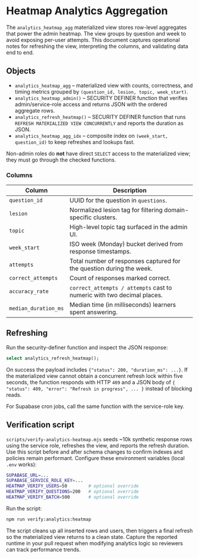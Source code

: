 # Heatmap Analytics Aggregation

The `analytics_heatmap_agg` materialized view stores row-level aggregates that power the admin heatmap. The view groups by question and week to avoid exposing per-user attempts. This document captures operational notes for refreshing the view, interpreting the columns, and validating data end to end.

## Objects

- `analytics_heatmap_agg` – materialized view with counts, correctness, and timing metrics grouped by `(question_id, lesion, topic, week_start)`.
- `analytics_heatmap_admin()` – SECURITY DEFINER function that verifies admin/service-role access and returns JSON with the ordered aggregate rows.
- `analytics_refresh_heatmap()` – SECURITY DEFINER function that runs `REFRESH MATERIALIZED VIEW CONCURRENTLY` and reports the duration as JSON.
- `analytics_heatmap_agg_idx` – composite index on `(week_start, question_id)` to keep refreshes and lookups fast.

Non-admin roles do **not** have direct `SELECT` access to the materialized view; they must go through the checked functions.

### Columns

| Column | Description |
| --- | --- |
| `question_id` | UUID for the question in `questions`.
| `lesion` | Normalized lesion tag for filtering domain-specific clusters.
| `topic` | High-level topic tag surfaced in the admin UI.
| `week_start` | ISO week (Monday) bucket derived from response timestamps.
| `attempts` | Total number of responses captured for the question during the week.
| `correct_attempts` | Count of responses marked correct.
| `accuracy_rate` | `correct_attempts / attempts` cast to numeric with two decimal places.
| `median_duration_ms` | Median time (in milliseconds) learners spent answering.

## Refreshing

Run the security-definer function and inspect the JSON response:

```sql
select analytics_refresh_heatmap();
```

On success the payload includes `{"status": 200, "duration_ms": ...}`. If the materialized view cannot obtain a concurrent refresh lock within five seconds, the function responds with HTTP `409` and a JSON body of `{ "status": 409, "error": "Refresh in progress", ... }` instead of blocking reads.

For Supabase cron jobs, call the same function with the service-role key.

## Verification script

`scripts/verify-analytics-heatmap.mjs` seeds ~10k synthetic response rows using the service role, refreshes the view, and reports the refresh duration. Use this script before and after schema changes to confirm indexes and policies remain performant. Configure these environment variables (local `.env` works):

```bash
SUPABASE_URL=...
SUPABASE_SERVICE_ROLE_KEY=...
HEATMAP_VERIFY_USERS=50        # optional override
HEATMAP_VERIFY_QUESTIONS=200   # optional override
HEATMAP_VERIFY_BATCH=500       # optional override
```

Run the script:

```bash
npm run verify:analytics:heatmap
```

The script cleans up all inserted rows and users, then triggers a final refresh so the materialized view returns to a clean state. Capture the reported runtime in your pull request when modifying analytics logic so reviewers can track performance trends.
